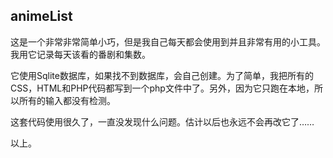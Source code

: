 ## animeList
这是一个非常非常简单小巧，但是我自己每天都会使用到并且非常有用的小工具。我用它记录每天该看的番剧和集数。

它使用Sqlite数据库，如果找不到数据库，会自己创建。为了简单，我把所有的CSS，HTML和PHP代码都写到一个php文件中了。另外，因为它只跑在本地，所以所有的输入都没有检测。

这套代码使用很久了，一直没发现什么问题。估计以后也永远不会再改它了……

以上。
